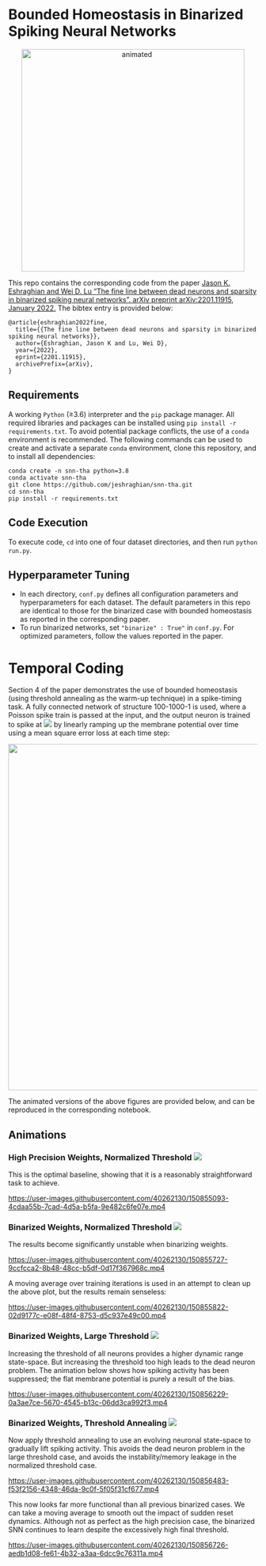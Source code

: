 # Bounded Homeostasis in Binarized Spiking Neural Networks

<p align="center">
  <img src="https://user-images.githubusercontent.com/40262130/151521527-773468ee-9c47-4217-986a-31d4cf568526.gif" alt="animated" width="450" />
</p>

This repo contains the corresponding code from the paper [Jason K. Eshraghian and Wei D. Lu “The fine line between dead neurons and sparsity in binarized spiking neural networks”. arXiv preprint arXiv:2201.11915, January 2022.](http://arxiv.org/abs/2201.11915) The bibtex entry is provided below:

```
@article{eshraghian2022fine,
  title={{The fine line between dead neurons and sparsity in binarized spiking neural networks}},
  author={Eshraghian, Jason K and Lu, Wei D},
  year={2022},
  eprint={2201.11915},
  archivePrefix={arXiv},
}
```

## Requirements
A working `Python` (≥3.6) interpreter and the `pip` package manager. All required libraries and packages can be installed using  `pip install -r requirements.txt`. To avoid potential package conflicts, the use of a `conda` environment is recommended. The following commands can be used to create and activate a separate `conda` environment, clone this repository, and to install all dependencies:

```
conda create -n snn-tha python=3.8
conda activate snn-tha
git clone https://github.com/jeshraghian/snn-tha.git
cd snn-tha
pip install -r requirements.txt
```

## Code Execution
To execute code, `cd` into one of four dataset directories, and then run `python run.py`. 

## Hyperparameter Tuning
* In each directory, `conf.py` defines all configuration parameters and hyperparameters for each dataset. The default parameters in this repo are identical to those for the binarized case with bounded homeostasis as reported in the corresponding paper.
* To run binarized networks, set `"binarize" : True"` in `conf.py`. For optimized parameters, follow the values reported in the paper.


# Temporal Coding
Section 4 of the paper demonstrates the use of bounded homeostasis (using threshold annealing as the warm-up technique) in a spike-timing task. A fully connected network of structure 100-1000-1 is used, where a Poisson spike train is passed at the input, and the output neuron is trained to spike at <img src="https://render.githubusercontent.com/render/math?math=t=75"> by linearly ramping up the membrane potential over time using a mean square error loss at each time step:

<img src="https://user-images.githubusercontent.com/40262130/150854145-d90d61ed-c41b-4aea-ad16-e077044f4f90.png" width="700">

The animated versions of the above figures are provided below, and can be reproduced in the corresponding notebook.

## Animations

### High Precision Weights, Normalized Threshold <img src="https://render.githubusercontent.com/render/math?math=\theta=1">

This is the optimal baseline, showing that it is a reasonably straightforward task to achieve.

https://user-images.githubusercontent.com/40262130/150855093-4cdaa55b-7cad-4d5a-b5fa-9e482c6fe07e.mp4

### Binarized Weights, Normalized Threshold <img src="https://render.githubusercontent.com/render/math?math=\theta=1">
The results become significantly unstable when binarizing weights.

https://user-images.githubusercontent.com/40262130/150855727-9ccfcca2-8b48-48cc-b5df-0d17f367968c.mp4

A moving average over training iterations is used in an attempt to clean up the above plot, but the results remain senseless:

https://user-images.githubusercontent.com/40262130/150855822-02d9177c-e08f-48f4-8753-d5c937e49c00.mp4

### Binarized Weights, Large Threshold <img src="https://render.githubusercontent.com/render/math?math=\theta=50">
Increasing the threshold of all neurons provides a higher dynamic range state-space. But increasing the threshold too high leads to the dead neuron problem. The animation below shows how spiking activity has been suppressed; the flat membrane potential is purely a result of the bias.

https://user-images.githubusercontent.com/40262130/150856229-0a3ae7ce-5670-4545-b13c-06dd3ca992f3.mp4

### Binarized Weights, Threshold Annealing <img src="https://render.githubusercontent.com/render/math?math=\theta: 5 \rightarrow 50">
Now apply threshold annealing to use an evolving neuronal state-space to gradually lift spiking activity. This avoids the dead neuron problem in the large threshold case, and avoids the instability/memory leakage in the normalized threshold case.

https://user-images.githubusercontent.com/40262130/150856483-f53f2156-4348-46da-9c0f-5f05f31cf677.mp4

This now looks far more functional than all previous binarized cases. 
We can take a moving average to smooth out the impact of sudden reset dynamics. Although not as perfect as the high precision case, the binarized SNN continues to learn despite the excessively high final threshold.

https://user-images.githubusercontent.com/40262130/150856726-aedb1d08-fe61-4b32-a3aa-6dcc9c76311a.mp4


